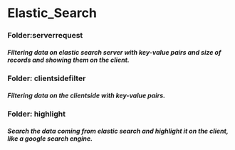 # Elastic_Search
 <h3> <b> Folder:</b>serverrequest</h3> 
<h5> Filtering data on <strong>elastic search server</strong> with key-value pairs and size of records and showing them on the client. </h5>

<h3> <b> Folder:</b> clientsidefilter</h3>
<h5> Filtering data on the <strong>clientside</strong> with key-value pairs. </h5>

<h3> <b> Folder:</b> highlight </h3>
<h5> Search the data coming from elastic search and highlight it on the client, like a google search engine.</h5>
